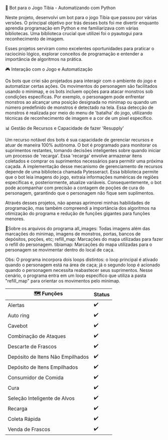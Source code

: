 🤖 Bot para o Jogo Tibia - Automatizando com Python

Neste projeto, desenvolvi um bot para o jogo Tibia que passou por várias versões. O principal objetivo por trás desses bots foi me divertir enquanto aprendia programação em Python e me familiarizava com várias bibliotecas. Uma biblioteca crucial que utilizei foi o pyautogui para reconhecimento de imagem.

Esses projetos serviram como excelentes oportunidades para praticar o raciocínio lógico, explorar conceitos de programação e entender a importância de algoritmos na prática.

🎮 Interação com o Jogo e Automatização

Os bots que criei são projetados para interagir com o ambiente do jogo e automatizar certas ações. Os movimentos do personagem são facilitados usando o minimap, e os bots incluem opções para atacar monstros sob condições específicas. Por exemplo, o personagem pode enfrentar monstros ao alcançar uma posição designada no minimap ou quando um número predefinido de monstros é detectado na tela. Essa detecção de monstros é realizada por meio do menu de 'batalha' do jogo, utilizando técnicas de reconhecimento de imagem e a cor de um pixel específico.

📊 Gestão de Recursos e Capacidade de fazer 'Resupply'

Um recurso notável dos bots é sua capacidade de gerenciar recursos e atuar de maneira 100% autônoma. O bot é programado para monitorar os suprimentos restantes, tomando decisões inteligentes sobre quando iniciar um processo de 'recarga'. Essa 'recarga' envolve armazenar itens coletados e comprar os suprimentos necessários para permitir uma próxima caçada. A implementação desse mecanismo de gerenciamento de recursos depende de uma biblioteca chamada Pytesseract. Essa biblioteca permite que o bot leia imagens do jogo, extraia informações numéricas de regiões específicas e, posteriormente, atualize variáveis. Consequentemente, o bot pode acompanhar com precisão a contagem de poções de cura do personagem, garantindo que o personagem não fique sem suplimentos.

Através desses projetos, não apenas aprimorei minhas habilidades de programação, mas também compreendi a importância dos algoritmos na otimização do programa e redução de funções gigantes para funções menores.

📂Sobre os arquivos do programa
all_images: Todas imagens além das marcações do minimap, imagens de monstros, portas, bancos de depósitos, poções, etc;
refill_map: Marcações do mapa utilizadas para fazer o refill do personagem.
tibiamap: Marcações do mapa utilizadas para o personagem se movimentar dentro do local de caça.

Obs: O programa incorpora dois loops distintos: o loop principal é ativado quando o personagem está na área de caça; já o segundo loop é acionado quando o personagem necessita reabastecer seus suprimentos. Nesse cenário, o programa entra em um loop específico que utiliza a pasta "refill_map" para orientar os movimentos pelo minimap.

| 🗺️ Funções                          | Status |
|------------------------------------|--------|
| Alertas                            | ✔️     |
| Auto ring                          | ✔️     |
| Cavebot                            | ✔️     |
| Combinação de Ataques              | ✔️     |
| Descarte de Frascos                | ✔️     |
| Depósito de Itens Não Empilhados   | ✔️     |
| Depósito de Itens Empilhados       | ✔️     |
| Consumidor de Comida               | ✔️     |
| Cura                               | ✔️     |
| Seleção Inteligente de Alvos       | ✔️     |
| Recarga                            | ✔️     |
| Coleta Rápida                      | ✔️     |
| Venda de Frascos                   | ✔️     |

